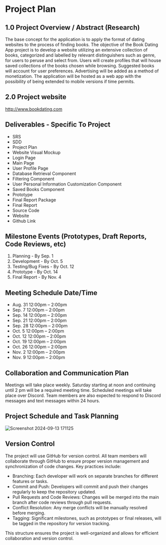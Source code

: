 # Project Plan

## 1.0 Project Overview / Abstract (Research)
The base concept for the application is to apply the format of dating websites to the process of finding books. The objective of the Book Dating App project is to develop a website utilizing an extensive collection of books, categorized and labelled by relevant distinguishers such as genre, for users to peruse and select from. Users will create profiles that will house saved collections of the books chosen while browsing. Suggested books will account for user preferences. Advertising will be added as a method of monetization. The application will be hosted as a web app with the possibility of being extended to mobile versions if time permits.

## 2.0 Project website
http://www.bookdating.com

## Deliverables - Specific To Project
  - SRS
  - SDD
  - Project Plan
  - Website Visual Mockup
  - Login Page
  - Main Page
  - User Profile Page
  - Database Retrieval Component
  - Filtering Component
  - User Personal Information Customization Component
  - Saved Books Component
  - Prototype
  - Final Report Package
  - Final Report
  - Source Code
  - Website
  - Github Link

## Milestone Events (Prototypes, Draft Reports, Code Reviews, etc)
1.  Planning - By Sep. 1
2.  Development - By Oct. 5
3.  Testing/Bug Fixes - By Oct. 12
4.  Prototype - By Oct. 14
5.  Final Report - By Nov. 4

## Meeting Schedule Date/Time
- Aug. 31 12:00pm – 2:00pm
- Sep. 7 12:00pm – 2:00pm
- Sep. 14 12:00pm – 2:00pm
- Sep. 21 12:00pm – 2:00pm
- Sep. 28 12:00pm – 2:00pm
- Oct. 5 12:00pm – 2:00pm
- Oct. 12 12:00pm – 2:00pm
- Oct. 19 12:00pm – 2:00pm
- Oct. 26 12:00pm – 2:00pm
- Nov. 2 12:00pm – 2:00pm
- Nov. 9 12:00pm – 2:00pm

## Collaboration and Communication Plan
Meetings will take place weekly. Saturday starting at noon and continuing until 2 pm will be a required meeting time. Scheduled meetings will take place over Discord. Team members are also expected to respond to Discord messages and text messages within 24 hours.

## Project Schedule and Task Planning
![Screenshot 2024-09-13 171125](https://github.com/user-attachments/assets/346feaca-ed36-4c0d-a394-694e20abb23d)

## Version Control
The project will use GitHub for version control. All team members will collaborate through GitHub to ensure proper version management and synchronization of code changes. Key practices include:
- Branching: Each developer will work on separate branches for different features or tasks.
- Commit and Push: Developers will commit and push their changes regularly to keep the repository updated.
- Pull Requests and Code Reviews: Changes will be merged into the main branch after code reviews through pull requests.
- Conflict Resolution: Any merge conflicts will be manually resolved before merging.
- Tagging: Significant milestones, such as prototypes or final releases, will be tagged in the repository for version tracking.

This structure ensures the project is well-organized and allows for efficient collaboration and version control.

